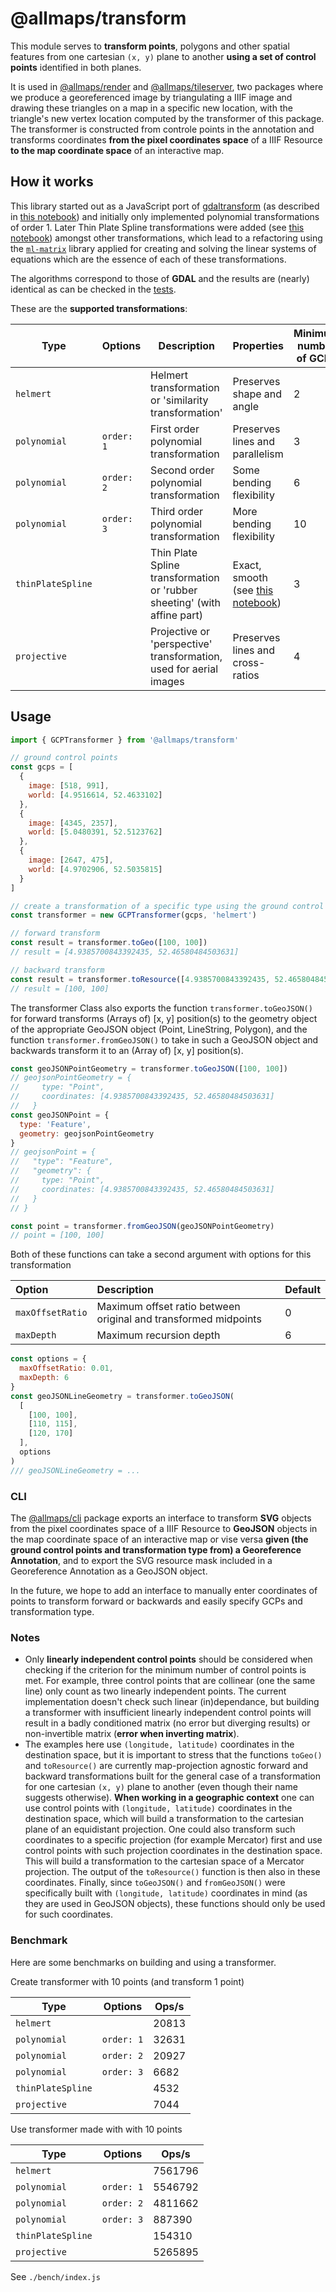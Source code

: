 # @allmaps/transform

This module serves to **transform points**, polygons and other spatial features from one cartesian `(x, y)` plane to another **using a set of control points** identified in both planes.

It is used in [@allmaps/render](../../packages/render/) and [@allmaps/tileserver](../../apps/tileserver/), two packages where we produce a georeferenced image by triangulating a IIIF image and drawing these triangles on a map in a specific new location, with the triangle's new vertex location computed by the transformer of this package. The transformer is constructed from controle points in the annotation and transforms coordinates **from the pixel coordinates space** of a IIIF Resource **to the map coordinate space** of an interactive map.

## How it works

This library started out as a JavaScript port of [gdaltransform](https://gdal.org/programs/gdaltransform.html) (as described in [this notebook](https://observablehq.com/@bertspaan/gdaltransform?collection=@bertspaan/iiif-maps)) and initially only implemented polynomial transformations of order 1. Later Thin Plate Spline transformations were added (see [this notebook](https://observablehq.com/d/0b57d3b587542794)) amongst other transformations, which lead to a refactoring using the [`ml-matrix`](https://github.com/mljs/matrix) library applied for creating and solving the linear systems of equations which are the essence of each of these transformations.

The algorithms correspond to those of **GDAL** and the results are (nearly) identical as can be checked in the [tests](./test/test-transform.js).

These are the **supported transformations**:

| Type              | Options    | Description                                                              | Properties                                                                       | Minimum number of GCPs |
| ----------------- | ---------- | ------------------------------------------------------------------------ | -------------------------------------------------------------------------------- | ---------------------- |
| `helmert`         |            | Helmert transformation or 'similarity transformation'                    | Preserves shape and angle                                                        | 2                      |
| `polynomial`      | `order: 1` | First order polynomial transformation                                    | Preserves lines and parallelism                                                  | 3                      |
| `polynomial`      | `order: 2` | Second order polynomial transformation                                   | Some bending flexibility                                                         | 6                      |
| `polynomial`      | `order: 3` | Third order polynomial transformation                                    | More bending flexibility                                                         | 10                     |
| `thinPlateSpline` |            | Thin Plate Spline transformation or 'rubber sheeting' (with affine part) | Exact, smooth (see [this notebook](https://observablehq.com/d/0b57d3b587542794)) | 3                      |
| `projective`      |            | Projective or 'perspective' transformation, used for aerial images       | Preserves lines and cross-ratios                                                 | 4                      |

## Usage

```js
import { GCPTransformer } from '@allmaps/transform'

// ground control points
const gcps = [
  {
    image: [518, 991],
    world: [4.9516614, 52.4633102]
  },
  {
    image: [4345, 2357],
    world: [5.0480391, 52.5123762]
  },
  {
    image: [2647, 475],
    world: [4.9702906, 52.5035815]
  }
]

// create a transformation of a specific type using the ground control points
const transformer = new GCPTransformer(gcps, 'helmert')

// forward transform
const result = transformer.toGeo([100, 100])
// result = [4.9385700843392435, 52.46580484503631]

// backward transform
const result = transformer.toResource([4.9385700843392435, 52.46580484503631])
// result = [100, 100]
```

The transformer Class also exports the function `transformer.toGeoJSON()` for forward transforms (Arrays of) \[x, y] position(s) to the geometry object of the appropriate GeoJSON object (Point, LineString, Polygon), and the function `transformer.fromGeoJSON()` to take in such a GeoJSON object and backwards transform it to an (Array of) \[x, y] position(s).

```js
const geoJSONPointGeometry = transformer.toGeoJSON([100, 100])
// geojsonPointGeometry = {
//     type: "Point",
//     coordinates: [4.9385700843392435, 52.46580484503631]
//   }
const geoJSONPoint = {
  type: 'Feature',
  geometry: geojsonPointGeometry
}
// geojsonPoint = {
//   "type": "Feature",
//   "geometry": {
//     type: "Point",
//     coordinates: [4.9385700843392435, 52.46580484503631]
//   }
// }

const point = transformer.fromGeoJSON(geoJSONPointGeometry)
// point = [100, 100]
```

Both of these functions can take a second argument with options for this transformation

| Option           | Description                                                     | Default |
| :--------------- | :-------------------------------------------------------------- | :------ |
| `maxOffsetRatio` | Maximum offset ratio between original and transformed midpoints | 0       |
| `maxDepth`       | Maximum recursion depth                                         | 6       |

```js
const options = {
  maxOffsetRatio: 0.01,
  maxDepth: 6
}
const geoJSONLineGeometry = transformer.toGeoJSON(
  [
    [100, 100],
    [110, 115],
    [120, 170]
  ],
  options
)
/// geoJSONLineGeometry = ...
```

### CLI

The [@allmaps/cli](../../apps/cli/) package exports an interface to transform **SVG** objects from the pixel coordinates space of a IIIF Resource to **GeoJSON** objects in the map coordinate space of an interactive map or vise versa **given (the ground control points and transformation type from) a Georeference Annotation**, and to export the SVG resource mask included in a Georeference Annotation as a GeoJSON object.

In the future, we hope to add an interface to manually enter coordinates of points to transform forward or backwards and easily specify GCPs and transformation type.

### Notes

- Only **linearly independent control points** should be considered when checking if the criterion for the minimum number of control points is met. For example, three control points that are collinear (one the same line) only count as two linearly independent points. The current implementation doesn't check such linear (in)dependance, but building a transformer with insufficient linearly independent control points will result in a badly conditioned matrix (no error but diverging results) or non-invertible matrix (**error when inverting matrix**).
- The examples here use `(longitude, latitude)` coordinates in the destination space, but it is important to stress that the functions `toGeo()` and `toResource()` are currently map-projection agnostic forward and backward transformations built for the general case of a transformation for one cartesian `(x, y)` plane to another (even though their name suggests otherwise). **When working in a geographic context** one can use control points with `(longitude, latitude)` coordinates in the destination space, which will build a transformation to the cartesian plane of an equidistant projection. One could also transform such coordinates to a specific projection (for example Mercator) first and use control points with such projection coordinates in the destination space. This will build a transformation to the cartesian space of a Mercator projection. The output of the `toResource()` function is then also in these coordinates. Finally, since `toGeoJSON()` and `fromGeoJSON()` were specifically built with `(longitude, latitude)` coordinates in mind (as they are used in GeoJSON objects), these functions should only be used for such coordinates.

### Benchmark

Here are some benchmarks on building and using a transformer.

Create transformer with 10 points (and transform 1 point)

| Type              | Options    | Ops/s |
| ----------------- | ---------- | ----- |
| `helmert`         |            | 20813 |
| `polynomial`      | `order: 1` | 32631 |
| `polynomial`      | `order: 2` | 20927 |
| `polynomial`      | `order: 3` | 6682  |
| `thinPlateSpline` |            | 4532  |
| `projective`      |            | 7044  |

Use transformer made with with 10 points

| Type              | Options    | Ops/s   |
| ----------------- | ---------- | ------- |
| `helmert`         |            | 7561796 |
| `polynomial`      | `order: 1` | 5546792 |
| `polynomial`      | `order: 2` | 4811662 |
| `polynomial`      | `order: 3` | 887390  |
| `thinPlateSpline` |            | 154310  |
| `projective`      |            | 5265895 |

See `./bench/index.js`
